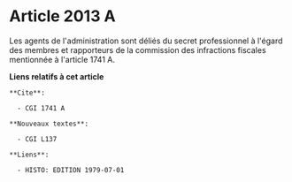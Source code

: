 # Article 2013 A

Les agents de l'administration sont déliés du secret professionnel à l'égard des membres et rapporteurs de la commission des
infractions fiscales mentionnée à l'article 1741 A.

**Liens relatifs à cet article**

	**Cite**:

	  - CGI 1741 A

	**Nouveaux textes**:

	  - CGI L137

	**Liens**:

	  - HISTO: EDITION 1979-07-01
